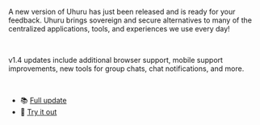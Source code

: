 A new version of Uhuru has just been released and is ready for your feedback. Uhuru brings sovereign and secure alternatives to many of the centralized applications, tools, and experiences we use every day!

<br/>

v1.4 updates include additional browser support, mobile support improvements, new tools for group chats, chat notifications, and more.

<br/>

* 📚 [Full update](https://forum.threefold.io/t/uhuru-v1-4-beta-has-just-been-released/3199)
* 🧪 [Try it out](https://beta.uhuru.me/)